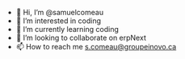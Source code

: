 - 👋 Hi, I’m @samuelcomeau
- 👀 I’m interested in coding
- 🌱 I’m currently learning coding
- 💞️ I’m looking to collaborate on erpNext
- 📫 How to reach me s.comeau@groupeinovo.ca


